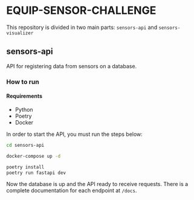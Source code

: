 # EQUIP-SENSOR-CHALLENGE
This repository is divided in two main parts: `sensors-api` and `sensors-visualizer`

## sensors-api
API for registering data from sensors on a database.

### How to run
#### Requirements
- Python
- Poetry
- Docker

In order to start the API, you must run the steps below:
```bash
cd sensors-api 

docker-compose up -d

poetry install
poetry run fastapi dev
```

Now the database is up and the API ready to receive requests. There is a complete documentation for each endpoint at `/docs`.